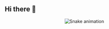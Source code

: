 ## Hi there 👋
<!-- Versão do Platane -->
<div align="center">
  <img src="https://github.com/platane/platane/raw/master/output/github-contribution-grid-snake.svg" alt="Snake animation" />
</div>
